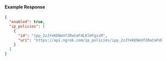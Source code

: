 <!-- Code generated for API Clients. DO NOT EDIT. -->

#### Example Response

```json
{
  "enabled": true,
  "ip_policies": [
    {
      "id": "ipp_2zJYeKENeUf2RaCmFdLKlHfgisM",
      "uri": "https://api.ngrok.com/ip_policies/ipp_2zJYeKENeUf2RaCmFdLKlHfgisM"
    }
  ]
}
```

